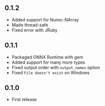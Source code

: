 ## 0.1.2

- Added support for Numo::NArray
- Made thread-safe
- Fixed error with JRuby

## 0.1.1

- Packaged ONNX Runtime with gem
- Added support for many more types
- Fixed output order with `output_names` option
- Fixed `File doesn't exist` on Windows

## 0.1.0

- First release
